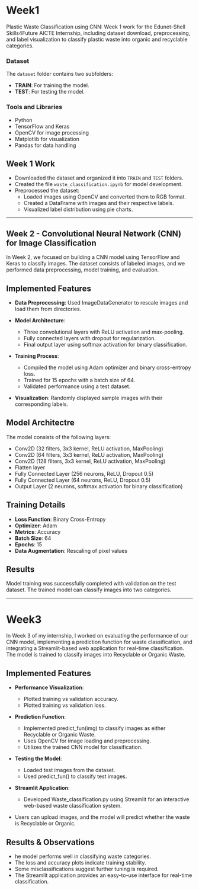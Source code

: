 # Week1
Plastic Waste Classification using CNN: Week 1 work for the Edunet-Shell Skills4Future AICTE Internship, including dataset download, preprocessing, and label visualization to classify plastic waste into organic and recyclable categories.

### Dataset
The `dataset` folder contains two subfolders:  
- **TRAIN**: For training the model.  
- **TEST**: For testing the model.

### Tools and Libraries
- Python  
- TensorFlow and Keras  
- OpenCV for image processing  
- Matplotlib for visualization  
- Pandas for data handling  

## Week 1 Work
- Downloaded the dataset and organized it into `TRAIN` and `TEST` folders.  
- Created the file `waste_classification.ipynb` for model development.  
- Preprocessed the dataset:
  - Loaded images using OpenCV and converted them to RGB format.  
  - Created a DataFrame with images and their respective labels.  
  - Visualized label distribution using pie charts.
    
---

## Week 2 - Convolutional Neural Network (CNN) for Image Classification
In Week 2, we focused on building a CNN model using TensorFlow and Keras to classify images. The dataset consists of labeled images, and we performed data preprocessing, model training, and evaluation.

## Implemented Features
- **Data Preprocessing**: Used ImageDataGenerator to rescale images and load them from directories.

- **Model Architecture**:
  - Three convolutional layers with ReLU activation and max-pooling.
  - Fully connected layers with dropout for regularization.
  - Final output layer using softmax activation for binary classification.

- **Training Process**:
  - Compiled the model using Adam optimizer and binary cross-entropy loss.
  - Trained for 15 epochs with a batch size of 64.
  - Validated performance using a test dataset.

- **Visualization**:
  Randomly displayed sample images with their corresponding labels.
  
## Model Architectre
  The model consists of the following layers:
  - Conv2D (32 filters, 3x3 kernel, ReLU activation, MaxPooling)
  - Conv2D (64 filters, 3x3 kernel, ReLU activation, MaxPooling)
  - Conv2D (128 filters, 3x3 kernel, ReLU activation, MaxPooling)
  - Flatten layer
  - Fully Connected Layer (256 neurons, ReLU, Dropout 0.5)
  - Fully Connected Layer (64 neurons, ReLU, Dropout 0.5)
  - Output Layer (2 neurons, softmax activation for binary classification)

## Training Details
- **Loss Function**: Binary Cross-Entropy
- **Optimizer**: Adam
- **Metrics**: Accuracy
- **Batch Size**: 64
- **Epochs**: 15
- **Data Augmentation**: Rescaling of pixel values

## Results
Model training was successfully completed with validation on the test dataset.
The trained model can classify images into two categories.

---

# Week3
  In Week 3 of my internship, I worked on evaluating the performance of our CNN model, implementing a prediction function for waste classification, and integrating a Streamlit-based web application for real-time classification. The model is trained to classify images into Recyclable or Organic Waste.
  
## Implemented Features
- **Performance Visualization**:
  - Plotted training vs validation accuracy.
  - Plotted training vs validation loss.

- **Prediction Function**:
  - Implemented predict_fun(img) to classify images as either Recyclable or Organic Waste.
  - Uses OpenCV for image loading and preprocessing.
  - Utilizes the trained CNN model for classification.

- **Testing the Model**:
  - Loaded test images from the dataset.
  - Used predict_fun() to classify test images.

- **Streamlit Application**:
  - Developed Waste_classification.py using Streamlit for an interactive web-based waste classification system.
 - Users can upload images, and the model will predict whether the waste is Recyclable or Organic.

## Results & Observations
- he model performs well in classifying waste categories.
- The loss and accuracy plots indicate training stability.
- Some misclassifications suggest further tuning is required.
- The Streamlit application provides an easy-to-use interface for real-time classification.
